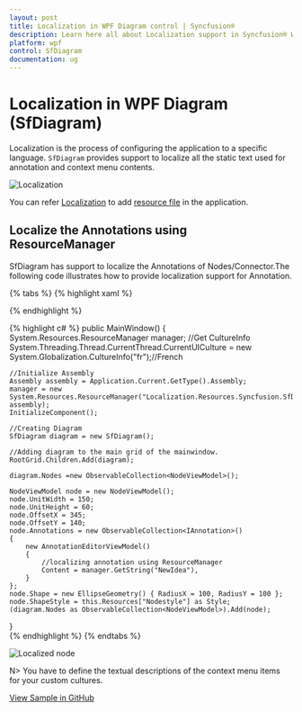 ```yaml
---
layout: post
title: Localization in WPF Diagram control | Syncfusion®
description: Learn here all about Localization support in Syncfusion® WPF Diagram (SfDiagram) control, its elements and more.
platform: wpf
control: SfDiagram
documentation: ug
---
```


# Localization in WPF Diagram (SfDiagram)

Localization is the process of configuring the application to a specific language. `SfDiagram` provides support to localize all the static text used for annotation and context menu contents.

![Localization](Localization_images/Localization_img1.png)

You can refer [Localization](https://help.syncfusion.com/wpf/localization) to add [resource file](https://learn.microsoft.com/en-us/previous-versions/visualstudio/visual-studio-2010/aa992030(v=vs.100)) in the application.

## Localize the Annotations using ResourceManager

SfDiagram has support to localize the Annotations of Nodes/Connector.The following code illustrates how to provide localization support for Annotation.

{% tabs %}
{% highlight xaml %}
<!--Style for Node-->
<Style TargetType="Path" x:Key="Nodestyle">
    <Setter Property="Stretch" Value="Fill"/>
    <Setter Property="Fill" Value="#FF5B9BD5"/>
</Style>   
{% endhighlight %}


{% highlight c# %}
public MainWindow()
{    
    System.Resources.ResourceManager manager;
    //Get CultureInfo 
    System.Threading.Thread.CurrentThread.CurrentUICulture = new System.Globalization.CultureInfo("fr");//French

    //Initialize Assembly
    Assembly assembly = Application.Current.GetType().Assembly;
    manager = new System.Resources.ResourceManager("Localization.Resources.Syncfusion.SfDiagram.WPF", assembly);
    InitializeComponent();

    //Creating Diagram
    SfDiagram diagram = new SfDiagram();

    //Adding diagram to the main grid of the mainwindow.
    RootGrid.Children.Add(diagram);
    
    diagram.Nodes =new ObservableCollection<NodeViewModel>();

    NodeViewModel node = new NodeViewModel();
    node.UnitWidth = 150;
    node.UnitHeight = 60;
    node.OffsetX = 345;
    node.OffsetY = 140;
    node.Annotations = new ObservableCollection<IAnnotation>()
    {
        new AnnotationEditorViewModel()
        {
            //localizing annotation using ResourceManager
            Content = manager.GetString("NewIdea"),
        }
    };
    node.Shape = new EllipseGeometry() { RadiusX = 100, RadiusY = 100 };
    node.ShapeStyle = this.Resources["Nodestyle"] as Style;
    (diagram.Nodes as ObservableCollection<NodeViewModel>).Add(node);

}   
{% endhighlight %}
{% endtabs %}

![Localized node](Localization_images/Localization_img5.png)

N> You have to define the textual descriptions of the context menu items for your custom cultures.

[View Sample in GitHub](https://github.com/SyncfusionExamples/WPF-Diagram-Examples/tree/master/Samples/Localization)
